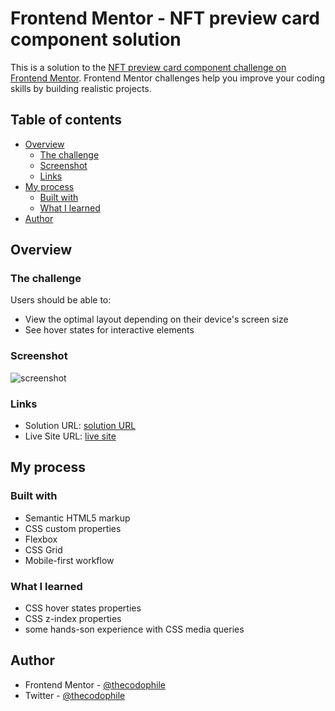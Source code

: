 # Frontend Mentor - NFT preview card component solution

This is a solution to the [NFT preview card component challenge on Frontend Mentor](https://www.frontendmentor.io/challenges/nft-preview-card-component-SbdUL_w0U). Frontend Mentor challenges help you improve your coding skills by building realistic projects.

## Table of contents

- [Overview](#overview)
  - [The challenge](#the-challenge)
  - [Screenshot](#screenshot)
  - [Links](#links)
- [My process](#my-process)
  - [Built with](#built-with)
  - [What I learned](#what-i-learned)
- [Author](#author)

## Overview

### The challenge

Users should be able to:

- View the optimal layout depending on their device's screen size
- See hover states for interactive elements

### Screenshot

![screenshot](https://user-images.githubusercontent.com/108585532/207531072-8f032b8d-6c90-42f1-9b98-84a0efdda3bb.png)

### Links

- Solution URL: [solution URL](https://www.frontendmentor.io/solutions/nft-preview-card-component-B_TDaNJosE)
- Live Site URL: [live site](https://codophile-nft-preview-card.netlify.app/)

## My process

### Built with

- Semantic HTML5 markup
- CSS custom properties
- Flexbox
- CSS Grid
- Mobile-first workflow

### What I learned

- CSS hover states properties
- CSS z-index properties
- some hands-son experience with CSS media queries

## Author

- Frontend Mentor - [@thecodophile](https://www.frontendmentor.io/profile/thecodophile)
- Twitter - [@thecodophile](https://www.twitter.com/yourusername)

